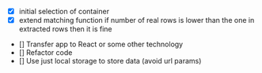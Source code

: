 - [x] initial selection of container
- [x] extend matching function if number of real rows is lower than the one in extracted rows then it is fine
- [] Transfer app to React or some other technology
- [] Refactor code
- [] Use just local storage to store data (avoid url params)